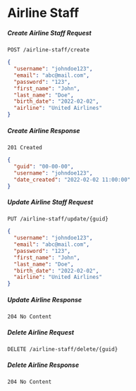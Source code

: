 # Airline Staff

##### Create Airline Staff Request

```
POST /airline-staff/create
```

```json
{
  "username": "johndoe123",
  "email": "abc@mail.com",
  "password": "123",
  "first_name": "John",
  "last_name": "Doe",
  "birth_date": "2022-02-02",
  "airline": "United Airlines"
}
```

##### Create Airline Response

```
201 Created
```

```json
{
  "guid": "00-00-00",
  "username": "johndoe123",
  "date_created": "2022-02-02 11:00:00"
}
```

##### Update Airline Staff Request

```
PUT /airline-staff/update/{guid}
```

```json
{
  "username": "johndoe123",
  "email": "abc@mail.com",
  "password": "123",
  "first_name": "John",
  "last_name": "Doe",
  "birth_date": "2022-02-02",
  "airline": "United Airlines"
}
```

##### Update Airline Response

```
204 No Content
```

##### Delete Airline Request

```
DELETE /airline-staff/delete/{guid}
```

##### Delete Airline Response

```
204 No Content
```
